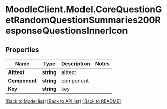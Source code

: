 # MoodleClient.Model.CoreQuestionGetRandomQuestionSummaries200ResponseQuestionsInnerIcon

## Properties

Name | Type | Description | Notes
------------ | ------------- | ------------- | -------------
**Alttext** | **string** | alttext | 
**Component** | **string** | component | 
**Key** | **string** | key | 

[[Back to Model list]](../README.md#documentation-for-models) [[Back to API list]](../README.md#documentation-for-api-endpoints) [[Back to README]](../README.md)

